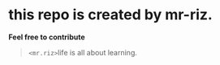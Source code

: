 # this repo is created by mr-riz.
**Feel free to contribute**
> `<mr.riz>`life is all about learning.
 
